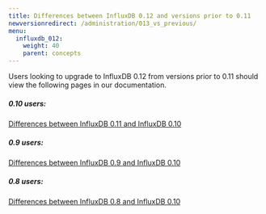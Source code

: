 ```yaml
---
title: Differences between InfluxDB 0.12 and versions prior to 0.11
newversionredirect: /administration/013_vs_previous/
menu:
  influxdb_012:
    weight: 40
    parent: concepts
---
```


Users looking to upgrade to InfluxDB 0.12 from versions prior to 0.11 should view the following pages in our documentation.

##### 0.10 users:
[Differences between InfluxDB 0.11 and InfluxDB 0.10](/influxdb/v0.11/concepts/010_vs_011/)

##### 0.9 users:
[Differences between InfluxDB 0.9 and InfluxDB 0.10](/influxdb/v0.10/concepts/09_vs_010/)

##### 0.8 users:
[Differences between InfluxDB 0.8 and InfluxDB 0.10](/influxdb/v0.10/concepts/08_vs_010/)
